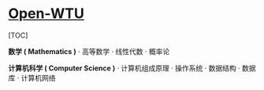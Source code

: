 # [Open-WTU](https://streamer0320.github.io/Open-WTU/)

[TOC]

**数学 ( Mathematics )**
· 高等数学
· 线性代数
· 概率论

**计算机科学 ( Computer Science )**
· 计算机组成原理
· 操作系统
· 数据结构
· 数据库
· 计算机网络



